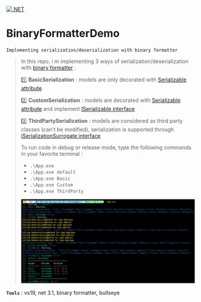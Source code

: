 [![.NET](https://github.com/aimenux/BinaryFormatterDemo/actions/workflows/ci.yml/badge.svg)](https://github.com/aimenux/BinaryFormatterDemo/actions/workflows/ci.yml)

# BinaryFormatterDemo
```
Implementing serialization/deserialization with binary formatter
```

> In this repo, i m implementing 3 ways of serialization/deserialization with [binary formatter](https://docs.microsoft.com/en-us/dotnet/api/system.runtime.serialization.formatters.binary.binaryformatter) :
>
> :one: **BasicSerialization** : models are only decorated with [Serializable attribute](https://docs.microsoft.com/en-us/dotnet/api/system.serializableattribute)
>
> :two: **CustomSerialization** : models are decorated with [Serializable attribute](https://docs.microsoft.com/en-us/dotnet/api/system.serializableattribute) and implement [ISerializable interface](https://docs.microsoft.com/en-us/dotnet/api/system.runtime.serialization.iserializable)
>
> :three: **ThirdPartySerialization** : models are considered as third party classes (can't be modified), serialization is supported through [ISerializationSurrogate interface](https://docs.microsoft.com/en-us/dotnet/api/system.runtime.serialization.iserializationsurrogate)
>
>
> To run code in debug or release mode, type the following commands in your favorite terminal : 
> - `.\App.exe`
> - `.\App.exe default`
> - `.\App.exe Basic`
> - `.\App.exe Custom`
> - `.\App.exe ThirdParty`
>
>
> ![BinaryFormatterDemoScreen](Screenshots/BinaryFormatterDemoScreen.png)
>

**`Tools`** : vs19, net 3.1, binary formatter, bullseye

